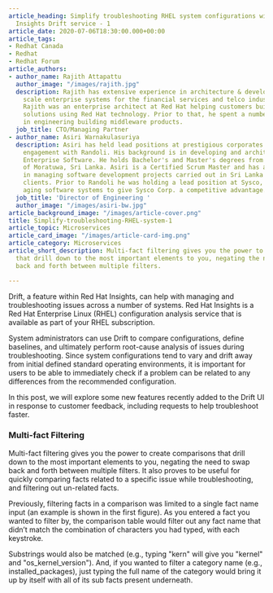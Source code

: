 ```yaml
---
article_heading: Simplify troubleshooting RHEL system configurations with Red Hat
  Insights Drift service - 1
article_date: 2020-07-06T18:30:00.000+00:00
article_tags:
- Redhat Canada
- Redhat
- Redhat Forum
article_authors:
- author_name: Rajith Attapattu
  author_image: "/images/rajith.jpg"
  description: Rajith has extensive experience in architecture & development of large
    scale enterprise systems for the financial services and telco industry. Previously,
    Rajith was an enterprise architect at Red Hat helping customers build successful
    solutions using Red Hat technology. Prior to that, he spent a number of years
    in engineering building middleware products.
  job_title: CTO/Managing Partner
- author_name: Asiri Warnakulasuriya
  description: Asiri has held lead positions at prestigious corporates prior to the
    engagement with Randoli. His background is in developing and architecting world-class
    Enterprise Software. He holds Bachelor's and Master's degrees from the University
    of Moratuwa, Sri Lanka. Asiri is a Certified Scrum Master and has a lot of experience
    in managing software development projects carried out in Sri Lanka for offshore
    clients. Prior to Randoli he was holding a lead position at Sysco, rearchitecting
    aging software systems to give Sysco Corp. a competitive advantage.
  job_title: 'Director of Engineering '
  author_image: "/images/asiri-bw.jpg"
article_background_image: "/images/article-cover.png"
title: Simplify-troubleshooting-RHEL-system-1
article_topic: Microservices
article_card_image: "/images/article-card-img.png"
article_category: Microservices
article_short_description: Multi-fact filtering gives you the power to create comparisons
  that drill down to the most important elements to you, negating the need to swap
  back and forth between multiple filters.

---
```

Drift, a feature within Red Hat Insights, can help with managing and troubleshooting issues across a number of systems. Red Hat Insights is a Red Hat Enterprise Linux (RHEL) configuration analysis service that is available as part of your RHEL subscription.

System administrators can use Drift to compare configurations, define baselines, and ultimately perform root-cause analysis of issues during troubleshooting. Since system configurations tend to vary and drift away from initial defined standard operating environments, it is important for users to be able to immediately check if a problem can be related to any differences from the recommended configuration.

In this post, we will explore some new features recently added to the Drift UI in response to customer feedback, including requests to help troubleshoot faster.

### Multi-fact Filtering

Multi-fact filtering gives you the power to create comparisons that drill down to the most important elements to you, negating the need to swap back and forth between multiple filters. It also proves to be useful for quickly comparing facts related to a specific issue while troubleshooting, and filtering out un-related facts.

Previously, filtering facts in a comparison was limited to a single fact name input (an example is shown in the first figure). As you entered a fact you wanted to filter by, the comparison table would filter out any fact name that didn’t match the combination of characters you had typed, with each keystroke.

Substrings would also be matched (e.g., typing "kern" will give you "kernel" and "os_kernel_version"). And, if you wanted to filter a category name (e.g., installed_packages), just typing the full name of the category would bring it up by itself with all of its sub facts present underneath.